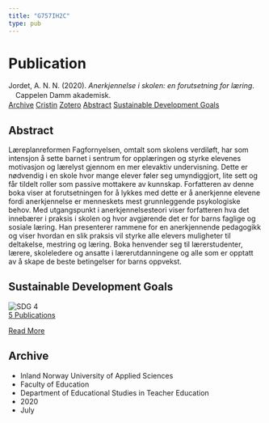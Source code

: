 ```yaml
---
title: "G757IH2C"
type: pub
---
```

<h1>Publication</h1>
<article id="csl-bib-container-G757IH2C" class="csl-bib-container">
  <div class="csl-bib-body" style="line-height: 1.35; padding-left: 1em; text-indent:-1em;">
  <div class="csl-entry">Jordet, A. N. N. (2020). <i>Anerkjennelse i skolen: en forutsetning for l&#xE6;ring</i>. Cappelen Damm akademisk.</div>
</div>
  <div class="csl-bib-buttons">
    <a href="#taxonomy-article-G757IH2C" class="csl-bib-button">Archive</a>
    <a href="https://app.cristin.no/results/show.jsf?id=1818103" alt="Cristin URL" class="csl-bib-button">Cristin</a>
    <a href="http://zotero.org/groups/5402882/items/G757IH2C" alt="Zotero URL" class="csl-bib-button">Zotero</a>
    <a href="#abstract-article-G757IH2C" class="csl-bib-button">Abstract</a>
    <a href="#sdg-article-G757IH2C" class="csl-bib-button">Sustainable Development Goals</a>
  </div>
  <div id="csl-bib-meta-container-G757IH2C"></div>
</article>
<div id="csl-bib-meta-G757IH2C" class="csl-bib-meta">
  <article id="abstract-article-G757IH2C" class="abstract-article">
    <h1>Abstract</h1>
    Læreplanreformen Fagfornyelsen, omtalt som skolens verdiløft, har som intensjon å sette barnet i sentrum for opplæringen og styrke elevenes motivasjon og lærelyst gjennom en mer elevaktiv undervisning. Dette er nødvendig i en skole hvor mange elever føler seg umyndiggjort, lite sett og får tildelt roller som passive mottakere av kunnskap. Forfatteren av denne boka viser at forutsetningen for å lykkes med dette er å anerkjenne elevene fordi anerkjennelse er menneskets mest grunnleggende psykologiske behov. Med utgangspunkt i anerkjennelsesteori viser forfatteren hva det innebærer i praksis i skolen og hvor avgjørende det er for barns faglige og sosiale læring. Han presenterer rammene for en anerkjennende pedagogikk og viser hvordan en slik praksis vil styrke alle elevers muligheter til deltakelse, mestring og læring. Boka henvender seg til lærerstudenter, lærere, skoleledere og ansatte i lærerutdanningene og alle som er opptatt av å skape de beste betingelser for barns oppvekst.
  </article>
  <article id="sdg-article-G757IH2C" class="sdg-article">
    <h1>Sustainable Development Goals</h1>
    <div class="sdg-container"><div id="sdg4" class="sdg"> <img src="{{< params subfolder >}}images/sdg/sdg04_en.png" class="image" alt="SDG 4"> <div class="sdg-overlay"> <a href="{{< params subfolder >}}en/archive/?sdg=4#archive" class="sdg-publication-count"><span>5</span> Publications</a> <p><a href="https://sdgs.un.org/goals/goal4" class="sdg-read-more">Read More</a></p> </div> </div></div>
  </article>
  <article id="taxonomy-article-G757IH2C" class="taxonomy-article">
    <h1>Archive</h1>
    <ul>
      <li>Inland Norway University of Applied Sciences</li>
      <li>Faculty of Education</li>
      <li>Department of Educational Studies in Teacher Education</li>
      <li>2020</li>
      <li>July</li>
    </ul>
  </article>
</div>

